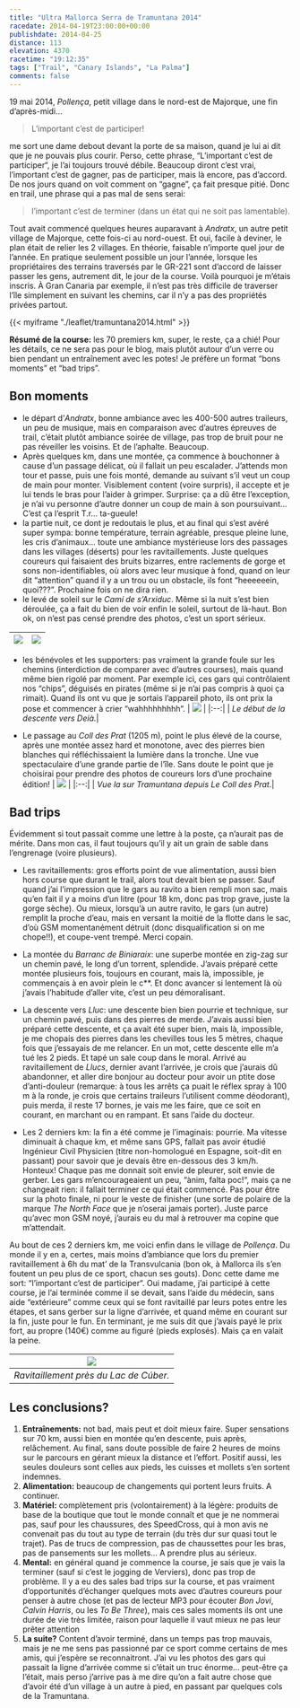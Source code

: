 ```yaml
---
title: "Ultra Mallorca Serra de Tramuntana 2014"
racedate: 2014-04-19T23:00:00+00:00
publishdate: 2014-04-25
distance: 113
elevation: 4370
racetime: "19:12:35"
tags: ["Trail", "Canary Islands", "La Palma"]
comments: false
---
```


19 mai 2014, _Pollença_, petit village dans le nord-est de Majorque, une fin d’après-midi... 
> L’important c’est de participer!

me sort une dame debout devant la porte de sa maison, quand je lui ai dit que je ne pouvais plus courir. Perso, cette phrase, “L’important c’est de participer“, je l’ai toujours trouvé débile. Beaucoup diront c’est vrai, l’important c’est de gagner, pas de participer, mais là encore, pas d’accord. De nos jours quand on voit comment on “gagne”, ça fait presque pitié. Donc en trail, une phrase qui a pas mal de sens serai:
> l’important c’est de terminer (dans un état qui ne soit pas lamentable).

Tout avait commencé quelques heures auparavant à _Andratx_, un autre petit village de Majorque, cette fois-ci au nord-ouest. Et oui, facile à deviner, le plan était de relier les 2 villages. En théorie, faisable n’importe quel jour de l’année. En pratique seulement possible un jour l’année, lorsque les propriétaires des terrains traversés par le GR-221 sont d’accord de laisser passer les gens, autrement dit, le jour de la course. Voilà pourquoi je m’étais inscris. À Gran Canaria par exemple, il n’est pas très difficile de traverser l’île simplement en suivant les chemins, car il n’y a pas des propriétés privées partout.

{{< myiframe "./leaflet/tramuntana2014.html" >}}

__Résumé de la course:__ les 70 premiers km, super, le reste, ça a chié! Pour les détails, ce ne sera pas pour le blog, mais plutôt autour d’un verre ou bien pendant un entraînement avec les potes! Je préfère un format “bons moments” et “bad trips”.

## Bon moments

- le départ d’_Andratx_, bonne ambiance avec les 400-500 autres traileurs, un peu de musique, mais en comparaison avec d’autres épreuves de trail, c’était plutôt ambiance soirée de village, pas trop de bruit pour ne pas réveiller les voisins. Et de l’aphalte. Beaucoup.
- Après quelques km, dans une montée, ça commence à bouchonner à cause d’un passage délicat, où il fallait un peu escalader. J’attends mon tour et passe, puis une fois monté, demande au suivant s’il veut un coup de main pour monter. Visiblement content (voire surpris), il accepte et je lui tends le bras pour l’aider à grimper. Surprise: ça a dû être l’exception, je n’ai vu personne d’autre donner un coup de main à son poursuivant… C’est ça l’esprit T.r... ta-gueule!
- la partie nuit, ce dont je redoutais le plus, et au final qui s’est avéré super sympa: bonne température, terrain agréable, presque pleine lune, les cris d’animaux… toute une ambiance mystérieuse lors des passages dans les villages (déserts) pour les ravitaillements. Juste quelques coureurs qui faisaient des bruits bizarres, entre raclements de gorge et sons non-identifiables, où alors avec leur musique à fond, quand on leur dit “attention” quand il y a un trou ou un obstacle, ils font “heeeeeein, quoi???”. Prochaine fois on ne dira rien.
- le levé de soleil sur le _Camí de s’Arxiduc_. Même si la nuit s’est bien déroulée, ça a fait du bien de voir enfin le soleil, surtout de là-haut. Bon ok, on n’est pas censé prendre des photos, c’est un sport sérieux. 

| ![](./images/DSCN0153.JPG) | ![](./images/DSCN0150.JPG)  	|
|	---|---	|



- les bénévoles et les supporters: pas vraiment la grande foule sur les chemins (interdiction de comparer avec d’autres courses), mais quand même bien rigolé par moment. Par exemple ici, ces gars qui contrôlaient nos “chips”, déguisés en pirates (même si je n’ai pas compris à quoi ça rimait). Quand ils ont vu que je sortais l’appareil photo, ils ont prix la pose et commencer à crier “wahhhhhhhhh“.
| ![](./images/DSCN0156.JPG) |
|:--:|
| _Le début de la descente vers Deià._|

- Le passage au _Coll des Prat_ (1205 m), point le plus élevé de la course, après une montée assez hard et monotone, avec des pierres bien blanches qui réfléchissaient la lumière dans la tronche. Une vue spectaculaire d’une grande partie de l’île. Sans doute le point que je choisirai pour prendre des photos de coureurs lors d’une prochaine édition!
| ![](./images/DSCN0161.JPG) |
|:--:|
| _Vue la sur Tramuntana depuis Le Coll des Prat._|


## Bad trips

Évidemment si tout passait comme une lettre à la poste, ça n’aurait pas de mérite. Dans mon cas, il faut toujours qu’il y ait un grain de sable dans l’engrenage (voire plusieurs).

- Les ravitaillements: gros efforts point de vue alimentation, aussi bien hors course que durant le trail, alors tout devait bien se passer. Sauf quand j’ai l’impression que le gars au ravito a bien rempli mon sac, mais qu’en fait il y a moins d’un litre (pour 18 km, donc pas trop grave, juste la gorge sèche). Ou mieux, lorsqu’à un autre ravito, le gars (un autre) remplit la proche d’eau, mais en versant la moitié de la flotte dans le sac, d’où GSM momentanément détruit (donc disqualification si on me chope!!), et coupe-vent trempé. Merci copain.
  
- La montée du _Barranc de Biniaraix_: une superbe montée en zig-zag sur un chemin pavé, le long d’un torrent, splendide. J’avais préparé cette montée plusieurs fois, toujours en courant, mais là, impossible, je commençais à en avoir plein le c**. Et donc avancer si lentement là où j’avais l’habitude d’aller vite, c’est un peu démoralisant.

- La descente vers _Lluc_: une descente bien bien pourrie et technique, sur un chemin pavé, puis dans des pierres de merde. J’avais aussi bien préparé cette descente, et ça avait été super bien, mais là, impossible, je me chopais des pierres dans les chevilles tous les 5 mètres, chaque fois que j’essayais de me relancer. En un mot, cette descente elle m’a tué les 2 pieds.  Et tapé un sale coup dans le moral. Arrivé au ravitaillement de _Llucs_, dernier avant l’arrivée, je crois que j’aurais dû abandonner, et aller dire bonjour au docteur pour avoir un ptite dose d’anti-douleur (remarque: à tous les arrêts ça puait le réflex spray à 100 m à la ronde, je crois que certains traileurs l’utilisent comme déodorant), puis merda, il reste 17 bornes, je vais me les faire, que ce soit en courant, en marchant ou en rampant. Et sans l’aide du docteur.
  
- Les 2 derniers km: la fin a été comme je l’imaginais: pourrie. Ma vitesse diminuait à chaque km, et même sans GPS, fallait pas avoir étudié Ingénieur Civil Physicien (titre non-homologué en Espagne, soit-dit en passant) pour savoir que je devais être en-dessous des 3 km/h. Honteux! Chaque pas me donnait soit envie de pleurer, soit envie de gerber. Les gars m’encourageaient un peu, “ànim, falta poc!“, mais ça ne changeait rien: il fallait terminer ce qui était commencé. Pas pour être sur la photo finale, ni pour le veste de finisher (une sorte de polaire de la marque _The North Face_ que je n’oserai jamais porter). Juste parce qu’avec mon GSM noyé, j’aurais eu du mal à retrouver ma copine que m’attendait.

Au bout de ces 2 derniers km, me voici enfin dans le village de _Pollença_. Du monde il y en a, certes, mais moins d’ambiance que lors du premier ravitaillement à 6h du mat’ de la Transvulcania (bon ok, à Mallorca ils s’en foutent un peu plus de ce sport, chacun ses gouts). Donc cette dame me sort: “l’important c’est de participer“. Oui madame, j’ai participé à cette course, je l’ai terminée comme il se devait, sans l’aide du médecin, sans aide “extérieure” comme ceux qui se font ravitaillé par leurs potes entre les étapes, et sans gerber sur la ligne d’arrivée, et quand même en courant sur la fin, juste pour le fun. En terminant, je me suis dit que j’avais payé le prix fort, au propre (140€) comme au figuré (pieds explosés). Mais ça en valait la peine.

| ![](./images/DSCN0157.JPG) |
|:--:|
| _Ravitaillement près du Lac de Cúber._|

## Les conclusions?

1. __Entraînements:__ not bad, mais peut et doit mieux faire. Super sensations sur 70 km, aussi bien en montée qu’en descente, puis après, relâchement. Au final, sans doute possible de faire 2 heures de moins sur le parcours en gérant mieux la distance et l’effort. Positif aussi, les seules douleurs sont celles aux pieds, les cuisses et mollets s’en sortent indemnes.
2. __Alimentation:__ beaucoup de changements qui portent leurs fruits. A continuer.
3. __Matériel:__ complètement pris (volontairement) à la légère: produits de base de la boutique que tout le monde connaît et que je ne nommerai pas, sauf pour les chaussures, des SpeedCross, qui à mon avis ne convenait pas du tout au type de terrain (du très dur sur quasi tout le trajet). Pas de trucs de compression, pas de chaussettes pour les bras, pas de pansements sur les mollets... A prendre plus au sérieux.
4. __Mental:__ en général quand je commence la course, je sais que je vais la terminer (sauf si c’est le jogging de Verviers), donc pas trop de problème. Il y a eu des sales bad trips sur la course, et pas vraiment d’opportunités d’échanger quelques mots avec d’autres coureurs pour penser à autre chose (et pas de lecteur MP3 pour écouter _Bon Jovi_, _Calvin Harris_, ou les _To Be Three_), mais ces sales moments ils ont une durée de vie très limitée, raison pour laquelle il vaut mieux ne pas leur prêter attention
5. __La suite?__ Content d’avoir terminé, dans un temps pas trop mauvais, mais je ne me sens pas passionné par ce sport comme certains de mes amis, qui j’espère se reconnaitront. J’ai vu les photos des gars qui passait la ligne d’arrivée comme si c’était un truc énorme… peut-être ça l’était, mais perso j’arrive pas à me dire qu’on a fait autre chose que d’avoir été d’un village à un autre à pied, en passant par quelques cols de la Tramuntana.
